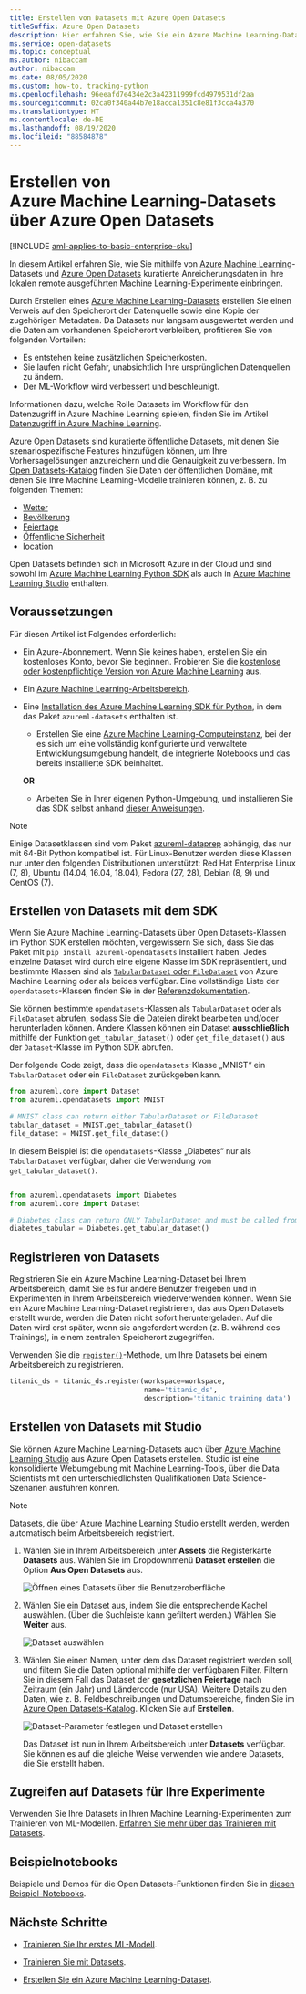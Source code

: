 ```yaml
---
title: Erstellen von Datasets mit Azure Open Datasets
titleSuffix: Azure Open Datasets
description: Hier erfahren Sie, wie Sie ein Azure Machine Learning-Dataset über Azure Open Datasets erstellen.
ms.service: open-datasets
ms.topic: conceptual
ms.author: nibaccam
author: nibaccam
ms.date: 08/05/2020
ms.custom: how-to, tracking-python
ms.openlocfilehash: 96eeafd7e434e2c3a42311999fcd4979531df2aa
ms.sourcegitcommit: 02ca0f340a44b7e18acca1351c8e81f3cca4a370
ms.translationtype: HT
ms.contentlocale: de-DE
ms.lasthandoff: 08/19/2020
ms.locfileid: "88584878"
---
```

# <a name="create-azure-machine-learning-datasets-from-azure-open-datasets"></a>Erstellen von Azure Machine Learning-Datasets über Azure Open Datasets
[!INCLUDE [aml-applies-to-basic-enterprise-sku](../../includes/aml-applies-to-basic-enterprise-sku.md)]

In diesem Artikel erfahren Sie, wie Sie mithilfe von [Azure Machine Learning](../machine-learning/overview-what-is-azure-ml.md)-Datasets und [Azure Open Datasets](https://docs.microsoft.com/azure/open-datasets/) kuratierte Anreicherungsdaten in Ihre lokalen remote ausgeführten Machine Learning-Experimente einbringen. 

Durch Erstellen eines [Azure Machine Learning-Datasets](../machine-learning/how-to-create-register-datasets.md) erstellen Sie einen Verweis auf den Speicherort der Datenquelle sowie eine Kopie der zugehörigen Metadaten. Da Datasets nur langsam ausgewertet werden und die Daten am vorhandenen Speicherort verbleiben, profitieren Sie von folgenden Vorteilen:
* Es entstehen keine zusätzlichen Speicherkosten.
* Sie laufen nicht Gefahr, unabsichtlich Ihre ursprünglichen Datenquellen zu ändern. 
* Der ML-Workflow wird verbessert und beschleunigt.

Informationen dazu, welche Rolle Datasets im Workflow für den Datenzugriff in Azure Machine Learning spielen, finden Sie im Artikel [Datenzugriff in Azure Machine Learning](../machine-learning/concept-data.md#data-workflow).

Azure Open Datasets sind kuratierte öffentliche Datasets, mit denen Sie szenariospezifische Features hinzufügen können, um Ihre Vorhersagelösungen anzureichern und die Genauigkeit zu verbessern. Im [Open Datasets-Katalog](https://azure.microsoft.com/services/op[en-datasets/catalog/) finden Sie Daten der öffentlichen Domäne, mit denen Sie Ihre Machine Learning-Modelle trainieren können, z. B. zu folgenden Themen:

* [Wetter](https://azure.microsoft.com/services/open-datasets/catalog/noaa-integrated-surface-data/)
* [Bevölkerung](https://azure.microsoft.com/services/open-datasets/catalog/us-decennial-census-zip/)
* [Feiertage](https://azure.microsoft.com/services/open-datasets/catalog/public-holidays/)
* [Öffentliche Sicherheit](https://azure.microsoft.com/services/open-datasets/catalog/chicago-safety-data/)
* location

Open Datasets befinden sich in Microsoft Azure in der Cloud und sind sowohl im [Azure Machine Learning Python SDK](#create-datasets-with-the-sdk) als auch in [Azure Machine Learning Studio](#create-datasets-with-the-studio) enthalten.


## <a name="prerequisites"></a>Voraussetzungen

Für diesen Artikel ist Folgendes erforderlich:

* Ein Azure-Abonnement. Wenn Sie keines haben, erstellen Sie ein kostenloses Konto, bevor Sie beginnen. Probieren Sie die [kostenlose oder kostenpflichtige Version von Azure Machine Learning](https://aka.ms/AMLFree) aus.

* Ein [Azure Machine Learning-Arbeitsbereich](../machine-learning/how-to-manage-workspace.md).

* Eine [Installation des Azure Machine Learning SDK für Python](https://docs.microsoft.com/python/api/overview/azure/ml/install?view=azure-ml-py), in dem das Paket `azureml-datasets` enthalten ist.

    * Erstellen Sie eine [Azure Machine Learning-Computeinstanz](../machine-learning/concept-compute-instance.md#managing-a-compute-instance), bei der es sich um eine vollständig konfigurierte und verwaltete Entwicklungsumgebung handelt, die integrierte Notebooks und das bereits installierte SDK beinhaltet.

    **OR**

    * Arbeiten Sie in Ihrer eigenen Python-Umgebung, und installieren Sie das SDK selbst anhand [dieser Anweisungen](https://docs.microsoft.com/python/api/overview/azure/ml/install?view=azure-ml-py).

> [!NOTE]
> Einige Datasetklassen sind vom Paket [azureml-dataprep](https://docs.microsoft.com/python/api/azureml-dataprep/?view=azure-ml-py) abhängig, das nur mit 64-Bit Python kompatibel ist. Für Linux-Benutzer werden diese Klassen nur unter den folgenden Distributionen unterstützt:  Red Hat Enterprise Linux (7, 8), Ubuntu (14.04, 16.04, 18.04), Fedora (27, 28), Debian (8, 9) und CentOS (7).

## <a name="create-datasets-with-the-sdk"></a>Erstellen von Datasets mit dem SDK

Wenn Sie Azure Machine Learning-Datasets über Open Datasets-Klassen im Python SDK erstellen möchten, vergewissern Sie sich, dass Sie das Paket mit `pip install azureml-opendatasets` installiert haben. Jedes einzelne Dataset wird durch eine eigene Klasse im SDK repräsentiert, und bestimmte Klassen sind als [`TabularDataset` oder `FileDataset`](../machine-learning/how-to-create-register-datasets.md#dataset-types) von Azure Machine Learning oder als beides verfügbar. Eine vollständige Liste der `opendatasets`-Klassen finden Sie in der [Referenzdokumentation](https://docs.microsoft.com/python/api/azureml-opendatasets/azureml.opendatasets?view=azure-ml-py).

Sie können bestimmte `opendatasets`-Klassen als `TabularDataset` oder als `FileDataset` abrufen, sodass Sie die Dateien direkt bearbeiten und/oder herunterladen können. Andere Klassen können ein Dataset **ausschließlich** mithilfe der Funktion `get_tabular_dataset()` oder `get_file_dataset()` aus der `Dataset`-Klasse im Python SDK abrufen.

Der folgende Code zeigt, dass die `opendatasets`-Klasse „MNIST“ ein `TabularDataset` oder ein `FileDataset` zurückgeben kann. 


```python
from azureml.core import Dataset
from azureml.opendatasets import MNIST

# MNIST class can return either TabularDataset or FileDataset
tabular_dataset = MNIST.get_tabular_dataset()
file_dataset = MNIST.get_file_dataset()
```

In diesem Beispiel ist die `opendatasets`-Klasse „Diabetes“ nur als `TabularDataset` verfügbar, daher die Verwendung von `get_tabular_dataset()`.

```python

from azureml.opendatasets import Diabetes
from azureml.core import Dataset

# Diabetes class can return ONLY TabularDataset and must be called from the static function
diabetes_tabular = Diabetes.get_tabular_dataset()
```
## <a name="register-datasets"></a>Registrieren von Datasets

Registrieren Sie ein Azure Machine Learning-Dataset bei Ihrem Arbeitsbereich, damit Sie es für andere Benutzer freigeben und in Experimenten in Ihrem Arbeitsbereich wiederverwenden können. Wenn Sie ein Azure Machine Learning-Dataset registrieren, das aus Open Datasets erstellt wurde, werden die Daten nicht sofort heruntergeladen. Auf die Daten wird erst später, wenn sie angefordert werden (z. B. während des Trainings), in einem zentralen Speicherort zugegriffen.

Verwenden Sie die [`register()`](https://docs.microsoft.com/python/api/azureml-core/azureml.data.abstract_dataset.abstractdataset?view=azure-ml-py#register-workspace--name--description-none--tags-none--create-new-version-false-)-Methode, um Ihre Datasets bei einem Arbeitsbereich zu registrieren. 
```Python
titanic_ds = titanic_ds.register(workspace=workspace,
                                 name='titanic_ds',
                                 description='titanic training data')
```

## <a name="create-datasets-with-the-studio"></a>Erstellen von Datasets mit Studio

Sie können Azure Machine Learning-Datasets auch über [Azure Machine Learning Studio](https://ml.azure.com) aus Azure Open Datasets erstellen. Studio ist eine konsolidierte Webumgebung mit Machine Learning-Tools, über die Data Scientists mit den unterschiedlichsten Qualifikationen Data Science-Szenarien ausführen können.

> [!Note]
> Datasets, die über Azure Machine Learning Studio erstellt werden, werden automatisch beim Arbeitsbereich registriert.

1. Wählen Sie in Ihrem Arbeitsbereich unter **Assets** die Registerkarte **Datasets** aus. Wählen Sie im Dropdownmenü **Dataset erstellen** die Option **Aus Open Datasets** aus.

    ![Öffnen eines Datasets über die Benutzeroberfläche](./media/how-to-create-dataset-from-open-dataset/open-datasets-1.png)

1. Wählen Sie ein Dataset aus, indem Sie die entsprechende Kachel auswählen. (Über die Suchleiste kann gefiltert werden.) Wählen Sie **Weiter** aus.

    ![Dataset auswählen](./media/how-to-create-dataset-from-open-dataset/open-datasets-2.png)

1. Wählen Sie einen Namen, unter dem das Dataset registriert werden soll, und filtern Sie die Daten optional mithilfe der verfügbaren Filter. Filtern Sie in diesem Fall das Dataset der **gesetzlichen Feiertage** nach Zeitraum (ein Jahr) und Ländercode (nur USA). Weitere Details zu den Daten, wie z. B. Feldbeschreibungen und Datumsbereiche, finden Sie im [Azure Open Datasets-Katalog](https://azure.microsoft.com/services/op[en-datasets/catalog/). Klicken Sie auf **Erstellen**.

    ![Dataset-Parameter festlegen und Dataset erstellen](./media/how-to-create-dataset-from-open-dataset/open-datasets-3.png)

    Das Dataset ist nun in Ihrem Arbeitsbereich unter **Datasets** verfügbar. Sie können es auf die gleiche Weise verwenden wie andere Datasets, die Sie erstellt haben.


## <a name="access-datasets-for-your-experiments"></a>Zugreifen auf Datasets für Ihre Experimente

Verwenden Sie Ihre Datasets in Ihren Machine Learning-Experimenten zum Trainieren von ML-Modellen. [Erfahren Sie mehr über das Trainieren mit Datasets](../machine-learning/how-to-train-with-datasets.md).

## <a name="example-notebooks"></a>Beispielnotebooks

Beispiele und Demos für die Open Datasets-Funktionen finden Sie in [diesen Beispiel-Notebooks](samples.md).

## <a name="next-steps"></a>Nächste Schritte

* [Trainieren Sie Ihr erstes ML-Modell](../machine-learning/tutorial-1st-experiment-sdk-train.md).

* [Trainieren Sie mit Datasets](../machine-learning/how-to-train-with-datasets.md).

* [Erstellen Sie ein Azure Machine Learning-Dataset](../machine-learning/how-to-create-register-datasets.md).




